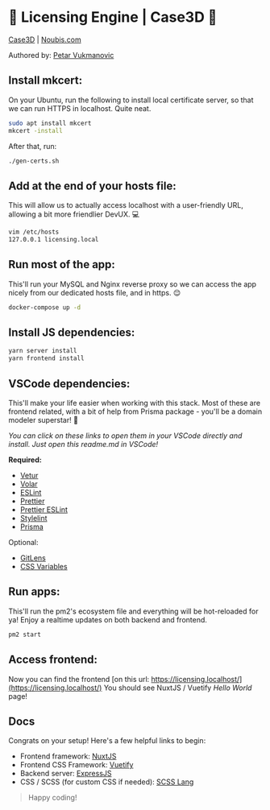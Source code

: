 # 🔐 Licensing Engine | Case3D 🔐
[Case3D](https://case-3d.com) | 
[Noubis.com](https://noubis.com) 

Authored by: [Petar Vukmanovic](mailto:petar.vukmanovic@noubis.com)

## Install mkcert:
On your Ubuntu, run the following to install local certificate server, so that we can run HTTPS in localhost. Quite neat.
```sh
sudo apt install mkcert
mkcert -install
```

After that, run:
```sh
./gen-certs.sh
```

## Add at the end of your hosts file:
This will allow us to actually access localhost with a user-friendly URL, allowing a bit more friendlier DevUX. 💻
```sh
vim /etc/hosts
127.0.0.1 licensing.local
```

## Run most of the app:
This'll run your MySQL and Nginx reverse proxy so we can access the app nicely from our dedicated hosts file, and in https. 😌
```sh
docker-compose up -d
```

## Install JS dependencies:
```sh
yarn server install
yarn frontend install
```

## VSCode dependencies:
This'll make your life easier when working with this stack.
Most of these are frontend related, with a bit of help from Prisma package - you'll be a domain modeler superstar! 🚀

_You can click on these links to open them in your VSCode directly and install. Just open this readme.md in VSCode!_

**Required:**

- [Vetur](vscode:extension/octref.vetur)
- [Volar](vscode:extension/Vue.volar)
- [ESLint](vscode:extension/dbaeumer.vscode-eslint)
- [Prettier](vscode:extension/esbenp.prettier-vscode)
- [Prettier ESLint](vscode:extension/rvest.vs-code-prettier-eslint)
- [Stylelint](vscode:extension/stylelint.vscode-stylelint)
- [Prisma](vscode:extension/Prisma.prisma)

Optional:

- [GitLens](vscode:extension/eamodio.gitlens)
- [CSS Variables](vscode:extension/vunguyentuan.vscode-css-variables)

## Run apps:
This'll run the pm2's ecosystem file and everything will be hot-reloaded for ya! Enjoy a realtime updates on both backend and frontend.
```sh
pm2 start
```

## Access frontend:
Now you can find the frontend [on this url: https://licensing.localhost/](https://licensing.localhost/)
You should see NuxtJS / Vuetify _Hello World_ page!

## Docs
Congrats on your setup! Here's a few helpful links to begin:

- Frontend framework: [NuxtJS](https://nuxtjs.org/)
- Frontend CSS Framework: [Vuetify](https://vuetifyjs.com/en/)
- Backend server: [ExpressJS](https://expressjs.com/)
- CSS / SCSS (for custom CSS if needed): [SCSS Lang](https://sass-lang.com/)

> Happy coding!
